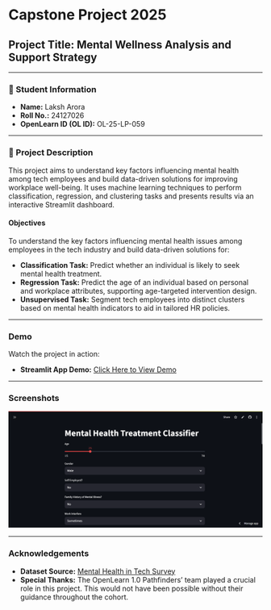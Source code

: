 # Capstone Project 2025

## Project Title: Mental Wellness Analysis and Support Strategy

---

### 🧾 Student Information
- **Name:** Laksh Arora  
- **Roll No.:** 24127026  
- **OpenLearn ID (OL ID):** OL-25-LP-059  

---

### 📝 Project Description
This project aims to understand key factors influencing mental health among tech employees and build data-driven solutions for improving workplace well-being. It uses machine learning techniques to perform classification, regression, and clustering tasks and presents results via an interactive Streamlit dashboard.

#### Objectives
To understand the key factors influencing mental health issues among employees in the tech industry and build data-driven solutions for:

- **Classification Task:** Predict whether an individual is likely to seek mental health treatment.  
- **Regression Task:** Predict the age of an individual based on personal and workplace attributes, supporting age-targeted intervention design.  
- **Unsupervised Task:** Segment tech employees into distinct clusters based on mental health indicators to aid in tailored HR policies.  

---

### Demo
Watch the project in action:  
- **Streamlit App Demo:** [Click Here to View Demo](https://mentalhealth-survey.streamlit.app/visualization)  

---

### Screenshots
![App Demo](assets/screenshot_2025-08-01_200957.png)

---

### Acknowledgements
- **Dataset Source:** [Mental Health in Tech Survey](https://www.kaggle.com/datasets/osmi/mental-health-in-tech-survey)  
- **Special Thanks:** The OpenLearn 1.0 Pathfinders’ team played a crucial role in this project. This would not have been possible without their guidance throughout the cohort.
